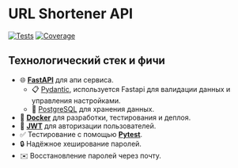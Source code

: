 # URL Shortener API

<a href="https://github.com/kramber1024/url-shortener-api/actions/workflows/tests.yml" target="_blank"><img src="https://github.com/kramber1024/url-shortener-api/actions/workflows/tests.yml/badge.svg" alt="Tests"></a>
<a href="https://app.codecov.io/github/kramber1024/url-shortener-api/tree/main" target="_blank"><img src="https://img.shields.io/codecov/c/github/kramber1024/url-shortener-api" alt="Coverage">
</a>

## Технологический стек и фичи

- 🌐 [**FastAPI**](https://fastapi.tiangolo.com/) для апи сервиса.
    - 📋 [Pydantic](https://docs.pydantic.dev/), используется Fastapi для валидации данных и управления настройками.
    - 💾 [PostgreSQL](https://www.postgresql.org/) для хранения данных.
- 🐋 [**Docker**](https://www.docker.com/) для разработки, тестирования и деплоя.
- 🔑 [**JWT**](https://jwt.io/) для авторизации пользователей.
- ✅ Тестирование с помощью [**Pytest**](https://pytest.org/).
- 🔒 Надёжное хеширование паролей.
- ✉️ Восстановление паролей через почту.
